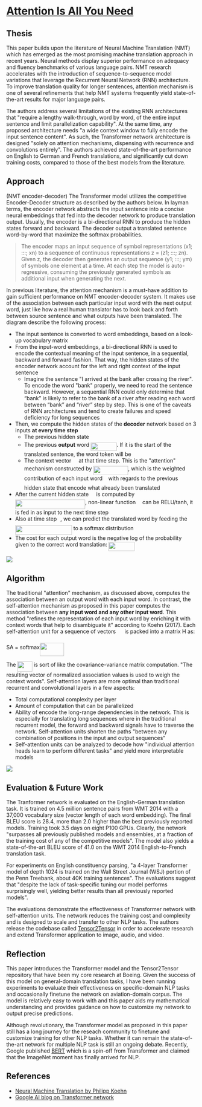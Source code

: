 # [Attention Is All You Need](https://arxiv.org/abs/1706.03762)

Thesis
---
This paper builds upon the literature of Neural Machine Translation (NMT) which has emerged as the most promising machine translation approach in recent years. Neural methods display superior performance on adequacy and fluency benchmarks of various language pairs. NMT research accelerates with the introduction of sequence-to-sequence model variations that leverage the Recurrent Neural Network (RNN) architecture. To improve translation quality for longer sentences, attention mechanism is one of several refinements that help NMT systems frequently yield state-of-the-art results for major language pairs.

The authors address several limitations of the existing RNN architectures that "require a lengthy walk-through, word by word, of the entire input sentence and limit parallelization capability". At the same time, any proposed architecture needs "a wide context window to fully encode the input sentence content". As such, the Transformer network architecture is designed "solely on attention mechanisms, dispensing with recurrence and convolutions entirely". The authors achieved state-of-the-art performance on English to German and French translations, and significantly cut down training costs, compared to those of the best models from the literature.

Approach
---
(NMT encoder-decoder)
The Transformer model utilizes the competitive Encoder-Decoder structure as described by the authors below. In layman terms, the encoder network abstracts the input sentence into a concise neural embeddings that fed into the decoder network to produce translation output. Usually, the encoder is a bi-directional RNN to produce the hidden states forward and backward. The decoder output a translated sentence word-by-word that maximize the softmax probabilities.

> The encoder maps an input sequence of symbol representations (x1; :::; xn) to a sequence of continuous representations z = (z1; :::; zn). Given z, the decoder then generates an output sequence (y1; :::; ym) of symbols one element at a time. At each step the model is auto-regressive, consuming the previously generated symbols as additional input when generating the next.

In previous literature, the attention mechanism is a must-have addition to gain sufficient performance on NMT encoder-decoder system. It makes use of the association between each particular input word with the next output word, just like how a real human translator has to look back and forth between source sentence and what outputs have been translated. The diagram describe the following process:
* The input sentence is converted to word embeddings, based on a look-up vocabulary matrix
* From the input-word embeddings, a bi-directional RNN is used to encode the contextual meaning of the input sentence, in a sequential, backward and forward fashion. That way, the hidden states
of the encoder network account for the left and right context of the input sentence
	* Imagine the sentence "I arrived at the bank after crossing the river". To encode the word "bank" properly, we need to read the sentence backward. However, a sequential RNN could only determine that “bank” is likely to refer to the bank of a river after reading each word between “bank” and “river” step by step. This is one of the caveats of RNN architectures and tend to create failures and speed deficiency for long sequences
* Then, we compute the hidden states of the **decoder** network based on 3 inputs **at every time step**
	* The previous hidden state <img src="/tex/2f91f5c3839c1086a7f1d77e0eca8971.svg?invert_in_darkmode&sanitize=true" align=middle width=29.182946099999988pt height=14.15524440000002pt/>
	* The previous **output** word <img src="/tex/6237185d4c7e8297807c7ae5aceb72c3.svg?invert_in_darkmode&sanitize=true" align=middle width=68.84074889999998pt height=22.465723500000017pt/>. If it is the start of the translated sentence, the word token will be <start>
	* The context vector <img src="/tex/3bc6fc8b86b6c61889f4e572c7546b8e.svg?invert_in_darkmode&sanitize=true" align=middle width=11.76470294999999pt height=14.15524440000002pt/> at that time step. This is the "attention" mechanism constructed by <img src="/tex/db30e10f35470e41167bc8d31931c68c.svg?invert_in_darkmode&sanitize=true" align=middle width=92.26409444999999pt height=24.657735299999988pt/>, which is the weighted contribution of each input word <img src="/tex/36b5afebdba34564d884d347484ac0c7.svg?invert_in_darkmode&sanitize=true" align=middle width=7.710416999999989pt height=21.68300969999999pt/> with regards to the previous hidden state that encode what already been translated
* After the current hidden state <img src="/tex/4fa3ac8fe93c68be3fe7ab53bdeb2efa.svg?invert_in_darkmode&sanitize=true" align=middle width=12.35637809999999pt height=14.15524440000002pt/> is computed by <img src="/tex/7c06cccca9db6a1e9c7817daad9ee834.svg?invert_in_darkmode&sanitize=true" align=middle width=185.38645125pt height=24.65753399999998pt/>, non-linear function <img src="/tex/190083ef7a1625fbc75f243cffb9c96d.svg?invert_in_darkmode&sanitize=true" align=middle width=9.81741584999999pt height=22.831056599999986pt/> can be RELU/tanh, it is fed in as input to the next time step
* Also at time step <img src="/tex/77a3b857d53fb44e33b53e4c8b68351a.svg?invert_in_darkmode&sanitize=true" align=middle width=5.663225699999989pt height=21.68300969999999pt/>, we can predict the translated word by feeding the <img src="/tex/8ac5625ae7b06f657dd0bdbefbc6154e.svg?invert_in_darkmode&sanitize=true" align=middle width=150.29054534999997pt height=24.65753399999998pt/> to a softmax distribution
* The cost for each output word is the negative log of the probability given to the correct word translation: <img src="/tex/d998692107aae3c4a60c29d8a0f60af5.svg?invert_in_darkmode&sanitize=true" align=middle width=68.48575634999999pt height=24.65753399999998pt/>

![](attention.PNG)

Algorithm
---
The traditional "attention" mechanism, as discussed above, computes the association between an output word with each input word. In contrast, the self-attention mechanism as proposed in this paper computes the association between **any input word and any other input word**. This method "refines the representation of each input word by enriching it with context words that help to disambiguate it" according to Koehn (2017). Each self-attention unit for a sequence of vectors <img src="/tex/6d22be1359e204374e6f0b45e318d561.svg?invert_in_darkmode&sanitize=true" align=middle width=15.57562379999999pt height=22.831056599999986pt/> is packed into a matrix H as:

SA = softmax<img src="/tex/077338074104b39c15b1b69a5cbd97c6.svg?invert_in_darkmode&sanitize=true" align=middle width=64.1126211pt height=34.099002299999995pt/>

The <img src="/tex/b3d04fc7680c77f615cd8c6129eacd91.svg?invert_in_darkmode&sanitize=true" align=middle width=39.533655149999994pt height=27.6567522pt/> is sort of like the covariance-variance matrix computation. "The resulting vector of normalized association values is used to weigh the context words". Self-attention layers are more optimal than traditional recurrent and convolutional layers in a few aspects:
* Total computational complexity per layer
* Amount of computation that can be parallelized
* Ability of encode the long-range dependencies in the network. This is especially for translating long sequences where in the traditional recurrent model, the forward and backward signals have to traverse the network. Self-attention units shorten the paths "between any combination of positions in the input and output sequences"
* Self-attention units can be analyzed to decode how "individual attention heads learn to perform different tasks" and yield more interpretable models

![](transformer.PNG)

Evaluation & Future Work
---
The Tranformer network is evaluated on the English-German translation task. It is trained on 4.5 million sentence pairs from WMT 2014 with a 37,000 vocabulary size (vector length of each word embedding). The final BLEU score is 28.4, more than 2.0 higher than the best previously reported models. Training took 3.5 days on eight P100 GPUs. Clearly, the network "surpasses all previously published models and ensembles, at a fraction of the training cost of any of the competitive models". The model also yields a state-of-the-art BLEU score of 41.0 on the WMT 2014 English-to-French translation task.

For experiments on English constituency parsing, "a 4-layer Transformer model of depth 1024 is trained on the Wall Street Journal (WSJ) portion of the Penn Treebank, about 40K training sentences". The evaluations suggest that "despite the lack of task-specific tuning our model performs surprisingly well, yielding better results than all previously reported models". 

The evaluations demonstrate the effectiveness of Transformer network with self-attention units. The network reduces the training cost and complexity and is designed to scale and transfer to other NLP tasks. The authors release the codebase called [Tensor2Tensor](https://github.com/tensorflow/tensor2tensor) in order to accelerate research and extend Transformer application to image, audio, and video.

Reflection
---
This paper introduces the Transformer model and the Tensor2Tensor repository that have been my core research at Boeing. Given the success of this model on general-domain translation tasks, I have been running experiments to evaluate their effectiveness on specific-domain NLP tasks and occasionally finetune the network on aviation-domain corpus. The model is relatively easy to work with and this paper aids my mathematical understanding and provides guidance on how to customize my network to output precise predictions.

Although revolutionary, the Transformer model as proposed in this paper still has a long journey for the reseach community to finetune and customize training for other NLP tasks. Whether it can remain the state-of-the-art network for multiple NLP task is still an ongoing debate. Recently, Google published [BERT](https://github.com/google-research/bert) which is a spin-off from Transformer and claimed that the ImageNet moment has finally arrived for NLP. 

References
---
- [Neural Machine Translation by Philipp Koehn](https://arxiv.org/abs/1709.07809)
- [Google AI blog on Transformer network](https://ai.googleblog.com/2017/08/transformer-novel-neural-network.html)
